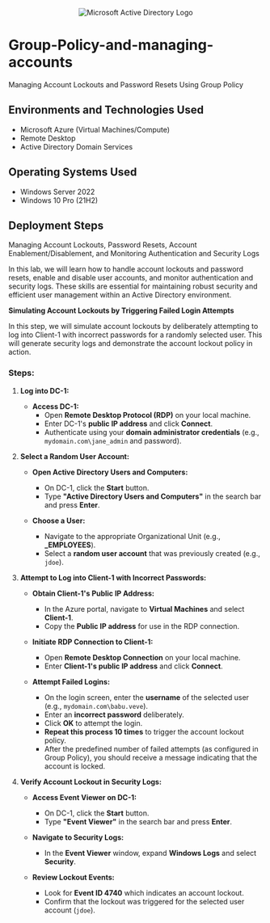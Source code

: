 <p align="center">
<img src="https://i.imgur.com/pU5A58S.png" alt="Microsoft Active Directory Logo"/>
</p>

# Group-Policy-and-managing-accounts

 Managing Account Lockouts and Password Resets Using Group Policy

<h2>Environments and Technologies Used</h2>

- Microsoft Azure (Virtual Machines/Compute)
- Remote Desktop
- Active Directory Domain Services

<h2>Operating Systems Used </h2>

- Windows Server 2022
- Windows 10 Pro (21H2)

<h2>Deployment Steps</h2>

<p>
  Managing Account Lockouts, Password Resets, Account Enablement/Disablement, and Monitoring Authentication and Security Logs

In this lab, we will learn how to handle account lockouts and password resets, enable and disable user accounts, and monitor authentication and security logs. These skills are essential for maintaining robust security and efficient user management within an Active Directory environment.
</p>

**Simulating Account Lockouts by Triggering Failed Login Attempts**

In this step, we will simulate account lockouts by deliberately attempting to log into Client-1 with incorrect passwords for a randomly selected user. This will generate security logs and demonstrate the account lockout policy in action.

### **Steps:**

1. **Log into DC-1:**
   
   - **Access DC-1:**
     - Open **Remote Desktop Protocol (RDP)** on your local machine.
     - Enter DC-1's **public IP address** and click **Connect**.
     - Authenticate using your **domain administrator credentials** (e.g., `mydomain.com\jane_admin` and password).

2. **Select a Random User Account:**
   
   - **Open Active Directory Users and Computers:**
     - On DC-1, click the **Start** button.
     - Type **"Active Directory Users and Computers"** in the search bar and press **Enter**.
   
   - **Choose a User:**
     - Navigate to the appropriate Organizational Unit (e.g., **_EMPLOYEES**).
     - Select a **random user account** that was previously created (e.g., `jdoe`).

3. **Attempt to Log into Client-1 with Incorrect Passwords:**
   
   - **Obtain Client-1's Public IP Address:**
     - In the Azure portal, navigate to **Virtual Machines** and select **Client-1**.
     - Copy the **Public IP address** for use in the RDP connection.
   
   - **Initiate RDP Connection to Client-1:**
     - Open **Remote Desktop Connection** on your local machine.
     - Enter **Client-1's public IP address** and click **Connect**.
   
   - **Attempt Failed Logins:**
     - On the login screen, enter the **username** of the selected user (e.g., `mydomain.com\babu.veve`).
     - Enter an **incorrect password** deliberately.
     - Click **OK** to attempt the login.
     - **Repeat this process 10 times** to trigger the account lockout policy.
     - After the predefined number of failed attempts (as configured in Group Policy), you should receive a message indicating that the account is locked.

4. **Verify Account Lockout in Security Logs:**
   
   - **Access Event Viewer on DC-1:**
     - On DC-1, click the **Start** button.
     - Type **"Event Viewer"** in the search bar and press **Enter**.
   
   - **Navigate to Security Logs:**
     - In the **Event Viewer** window, expand **Windows Logs** and select **Security**.
   
   - **Review Lockout Events:**
     - Look for **Event ID 4740** which indicates an account lockout.
     - Confirm that the lockout was triggered for the selected user account (`jdoe`).

